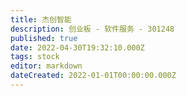 ```yaml
---
title: 杰创智能
description: 创业板 - 软件服务 - 301248
published: true
date: 2022-04-30T19:32:10.000Z
tags: stock
editor: markdown
dateCreated: 2022-01-01T00:00:00.000Z
---
```


